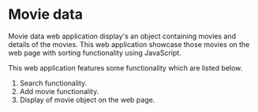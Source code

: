 # Movie data

Movie data web application display's an object containing movies and details of the movies. This web application showcase those movies on the web page with sorting functionality using JavaScript.

This web application features some functionality which are listed below.

1. Search functionality.
2. Add movie functionality.
3. Display of movie object on the web page.
